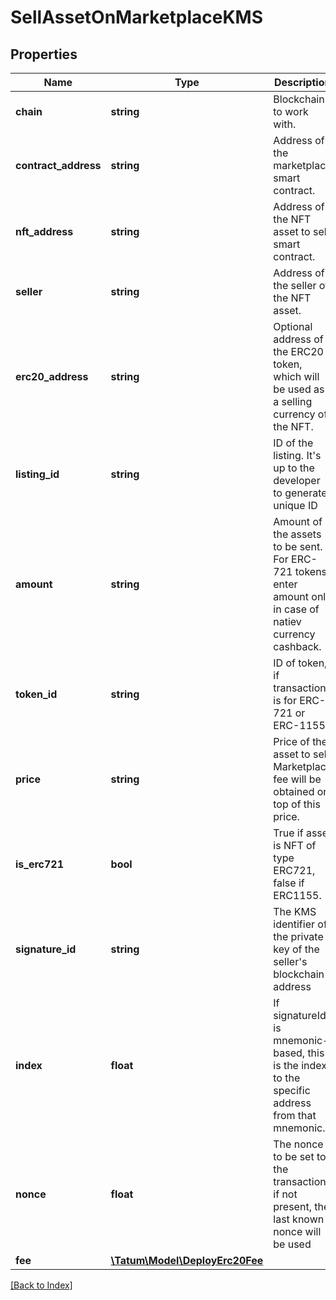 # SellAssetOnMarketplaceKMS

## Properties

Name | Type | Description | Notes
------------ | ------------- | ------------- | -------------
**chain** | **string** | Blockchain to work with. |
**contract_address** | **string** | Address of the marketplace smart contract. |
**nft_address** | **string** | Address of the NFT asset to sell smart contract. |
**seller** | **string** | Address of the seller of the NFT asset. |
**erc20_address** | **string** | Optional address of the ERC20 token, which will be used as a selling currency of the NFT. | [optional]
**listing_id** | **string** | ID of the listing. It&#39;s up to the developer to generate unique ID |
**amount** | **string** | Amount of the assets to be sent. For ERC-721 tokens, enter amount only in case of natiev currency cashback. | [optional]
**token_id** | **string** | ID of token, if transaction is for ERC-721 or ERC-1155. |
**price** | **string** | Price of the asset to sell. Marketplace fee will be obtained on top of this price. |
**is_erc721** | **bool** | True if asset is NFT of type ERC721, false if ERC1155. |
**signature_id** | **string** | The KMS identifier of the private key of the seller&#39;s blockchain address |
**index** | **float** | If signatureId is mnemonic-based, this is the index to the specific address from that mnemonic. | [optional]
**nonce** | **float** | The nonce to be set to the transaction; if not present, the last known nonce will be used | [optional]
**fee** | [**\Tatum\Model\DeployErc20Fee**](DeployErc20Fee.md) |  | [optional]

[[Back to Index]](../index.md)
